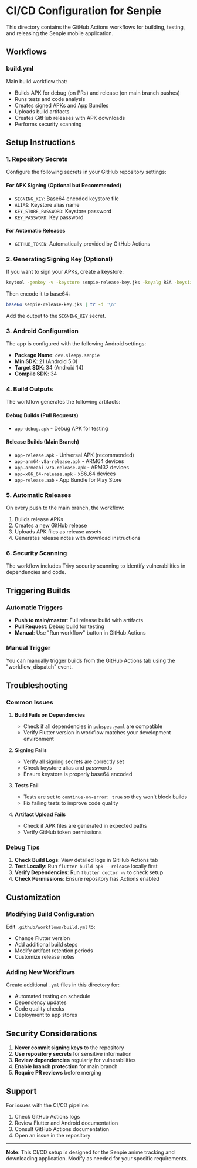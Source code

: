 # CI/CD Configuration for Senpie

This directory contains the GitHub Actions workflows for building, testing, and releasing the Senpie mobile application.

## Workflows

### build.yml
Main build workflow that:
- Builds APK for debug (on PRs) and release (on main branch pushes)
- Runs tests and code analysis
- Creates signed APKs and App Bundles
- Uploads build artifacts
- Creates GitHub releases with APK downloads
- Performs security scanning

## Setup Instructions

### 1. Repository Secrets
Configure the following secrets in your GitHub repository settings:

#### For APK Signing (Optional but Recommended)
- `SIGNING_KEY`: Base64 encoded keystore file
- `ALIAS`: Keystore alias name
- `KEY_STORE_PASSWORD`: Keystore password
- `KEY_PASSWORD`: Key password

#### For Automatic Releases
- `GITHUB_TOKEN`: Automatically provided by GitHub Actions

### 2. Generating Signing Key (Optional)

If you want to sign your APKs, create a keystore:

```bash
keytool -genkey -v -keystore senpie-release-key.jks -keyalg RSA -keysize 2048 -validity 10000 -alias senpie
```

Then encode it to base64:
```bash
base64 senpie-release-key.jks | tr -d '\n'
```

Add the output to the `SIGNING_KEY` secret.

### 3. Android Configuration

The app is configured with the following Android settings:
- **Package Name**: `dev.sleepy.senpie`
- **Min SDK**: 21 (Android 5.0)
- **Target SDK**: 34 (Android 14)
- **Compile SDK**: 34

### 4. Build Outputs

The workflow generates the following artifacts:

#### Debug Builds (Pull Requests)
- `app-debug.apk` - Debug APK for testing

#### Release Builds (Main Branch)
- `app-release.apk` - Universal APK (recommended)
- `app-arm64-v8a-release.apk` - ARM64 devices
- `app-armeabi-v7a-release.apk` - ARM32 devices  
- `app-x86_64-release.apk` - x86_64 devices
- `app-release.aab` - App Bundle for Play Store

### 5. Automatic Releases

On every push to the main branch, the workflow:
1. Builds release APKs
2. Creates a new GitHub release
3. Uploads APK files as release assets
4. Generates release notes with download instructions

### 6. Security Scanning

The workflow includes Trivy security scanning to identify vulnerabilities in dependencies and code.

## Triggering Builds

### Automatic Triggers
- **Push to main/master**: Full release build with artifacts
- **Pull Request**: Debug build for testing
- **Manual**: Use "Run workflow" button in GitHub Actions

### Manual Trigger
You can manually trigger builds from the GitHub Actions tab using the "workflow_dispatch" event.

## Troubleshooting

### Common Issues

1. **Build Fails on Dependencies**
   - Check if all dependencies in `pubspec.yaml` are compatible
   - Verify Flutter version in workflow matches your development environment

2. **Signing Fails**
   - Verify all signing secrets are correctly set
   - Check keystore alias and passwords
   - Ensure keystore is properly base64 encoded

3. **Tests Fail**
   - Tests are set to `continue-on-error: true` so they won't block builds
   - Fix failing tests to improve code quality

4. **Artifact Upload Fails**
   - Check if APK files are generated in expected paths
   - Verify GitHub token permissions

### Debug Tips

1. **Check Build Logs**: View detailed logs in GitHub Actions tab
2. **Test Locally**: Run `flutter build apk --release` locally first
3. **Verify Dependencies**: Run `flutter doctor -v` to check setup
4. **Check Permissions**: Ensure repository has Actions enabled

## Customization

### Modifying Build Configuration

Edit `.github/workflows/build.yml` to:
- Change Flutter version
- Add additional build steps
- Modify artifact retention periods
- Customize release notes

### Adding New Workflows

Create additional `.yml` files in this directory for:
- Automated testing on schedule
- Dependency updates
- Code quality checks
- Deployment to app stores

## Security Considerations

1. **Never commit signing keys** to the repository
2. **Use repository secrets** for sensitive information
3. **Review dependencies** regularly for vulnerabilities
4. **Enable branch protection** for main branch
5. **Require PR reviews** before merging

## Support

For issues with the CI/CD pipeline:
1. Check GitHub Actions logs
2. Review Flutter and Android documentation
3. Consult GitHub Actions documentation
4. Open an issue in the repository

---

**Note**: This CI/CD setup is designed for the Senpie anime tracking and downloading application. Modify as needed for your specific requirements.

